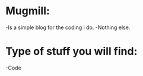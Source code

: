# Mugmill:

-Is a simple blog for the coding i do.
-Nothing else.

# Type of stuff you will find:

-Code
